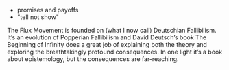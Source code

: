 * promises and payoffs
* "tell not show"

The Flux Movement is founded on (what I now call) Deutschian Fallibilism. It’s an evolution of Popperian Fallibilism and David Deutsch’s book The Beginning of Infinity does a great job of explaining both the theory and exploring the breathtakingly profound consequences. In one light it’s a book about epistemology, but the consequences are far-reaching.
